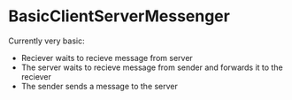 # BasicClientServerMessenger
Currently very basic:  
- Reciever waits to recieve message from server
- The server waits to recieve message from sender and forwards it to the reciever
- The sender sends a message to the server
